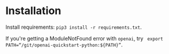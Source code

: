 # Installation

Install requirements: `pip3 install -r requirements.txt`.

If you're getting a ModuleNotFound error with `openai`, try ` export PATH=“/git/openai-quickstart-python:${PATH}”`.

